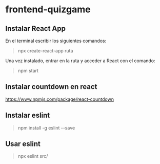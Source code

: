 # frontend-quizgame

## Instalar React App

En el terminal escribir los siguientes comandos:

>npx create-react-app ruta

Una vez instalado, entrar en la ruta y acceder a React con el comando:

>npm start

## Instalar countdown en react

<https://www.npmjs.com/package/react-countdown>

## Instalar eslint

>npm install -g eslint --save

## Usar eslint

>npx eslint src/
